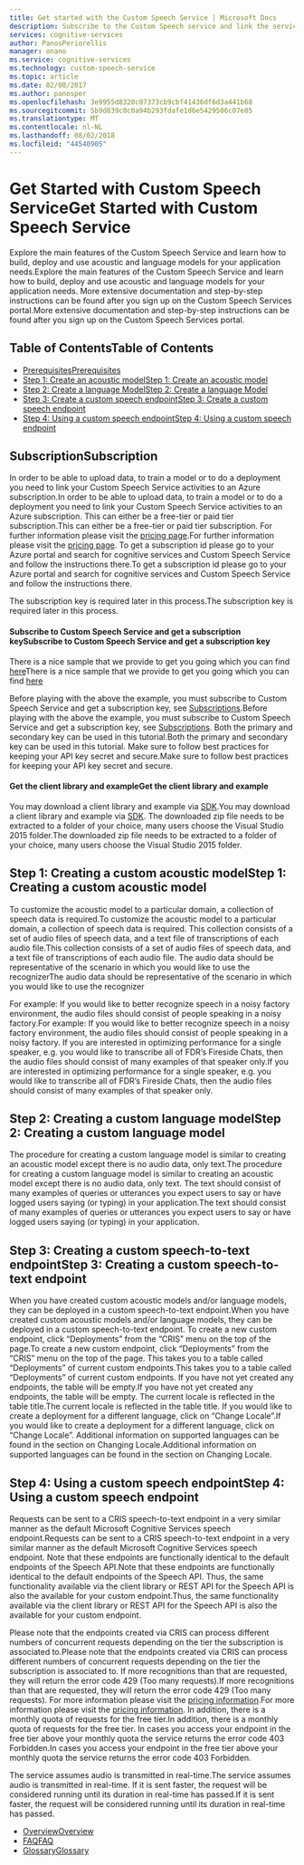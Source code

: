 ```yaml
---
title: Get started with the Custom Speech Service | Microsoft Docs
description: Subscribe to the Custom Speech service and link the service activities to an Azure subscription to train a model and do a deployment.
services: cognitive-services
author: PanosPeriorellis
manager: onano
ms.service: cognitive-services
ms.technology: custom-speech-service
ms.topic: article
ms.date: 02/08/2017
ms.author: panosper
ms.openlocfilehash: 3e9955d8320c07373cb9cbf41436df6d3a441b68
ms.sourcegitcommit: 5b9d839c0c0a94b293fdafe1d6e5429506c07e05
ms.translationtype: MT
ms.contentlocale: nl-NL
ms.lasthandoff: 08/02/2018
ms.locfileid: "44540905"
---
```

# <a name="get-started-with-custom-speech-service"></a><span data-ttu-id="8cf16-103">Get Started with Custom Speech Service</span><span class="sxs-lookup"><span data-stu-id="8cf16-103">Get Started with Custom Speech Service</span></span>

<span data-ttu-id="8cf16-104">Explore the main features of the Custom Speech Service and learn how to build, deploy and use acoustic and language models for your application needs.</span><span class="sxs-lookup"><span data-stu-id="8cf16-104">Explore the main features of the Custom Speech Service and learn how to build, deploy and use acoustic and language models for your application needs.</span></span> <span data-ttu-id="8cf16-105">More extensive documentation and step-by-step instructions can be found after you sign up on the Custom Speech Services portal.</span><span class="sxs-lookup"><span data-stu-id="8cf16-105">More extensive documentation and step-by-step instructions can be found after you sign up on the Custom Speech Services portal.</span></span>

## <a name="table-of-contents"></a><span data-ttu-id="8cf16-106">Table of Contents</span><span class="sxs-lookup"><span data-stu-id="8cf16-106">Table of Contents</span></span>
*   [<span data-ttu-id="8cf16-107">Prerequisites</span><span class="sxs-lookup"><span data-stu-id="8cf16-107">Prerequisites</span></span>](#Subscription)
*   [<span data-ttu-id="8cf16-108">Step 1: Create an acoustic model</span><span class="sxs-lookup"><span data-stu-id="8cf16-108">Step 1: Create an acoustic model</span></span>](#Create)
*   [<span data-ttu-id="8cf16-109">Step 2: Create a language Model</span><span class="sxs-lookup"><span data-stu-id="8cf16-109">Step 2: Create a language Model</span></span>](#Create2)
*   [<span data-ttu-id="8cf16-110">Step 3: Create a custom speech endpoint</span><span class="sxs-lookup"><span data-stu-id="8cf16-110">Step 3: Create a custom speech endpoint</span></span>](#Create3)
*   [<span data-ttu-id="8cf16-111">Step 4: Using a custom speech endpoint</span><span class="sxs-lookup"><span data-stu-id="8cf16-111">Step 4: Using a custom speech endpoint</span></span>](#Using)   

## <span data-ttu-id="8cf16-112"><a name="Subscription">Subscription</a></span><span class="sxs-lookup"><span data-stu-id="8cf16-112"><a name="Subscription">Subscription</a></span></span>  
 <span data-ttu-id="8cf16-113">In order to be able to upload data, to train a model or to do a deployment you need to link your Custom Speech Service activities to an Azure subscription.</span><span class="sxs-lookup"><span data-stu-id="8cf16-113">In order to be able to upload data, to train a model or to do a deployment you need to link your Custom Speech Service activities to an Azure subscription.</span></span> <span data-ttu-id="8cf16-114">This can either be a free-tier or paid tier subscription.</span><span class="sxs-lookup"><span data-stu-id="8cf16-114">This can either be a free-tier or paid tier subscription.</span></span> <span data-ttu-id="8cf16-115">For further information please visit the [pricing page](https://www.microsoft.com/cognitive-services/en-us/pricing).</span><span class="sxs-lookup"><span data-stu-id="8cf16-115">For further information please visit the [pricing page](https://www.microsoft.com/cognitive-services/en-us/pricing).</span></span>
<span data-ttu-id="8cf16-116">To get a subscription id please go to your Azure portal and search for cognitive services and Custom Speech Service and follow the instructions there.</span><span class="sxs-lookup"><span data-stu-id="8cf16-116">To get a subscription id please go to your Azure portal and search for cognitive services and Custom Speech Service and follow the instructions there.</span></span>

<span data-ttu-id="8cf16-117">The subscription key is required later in this process.</span><span class="sxs-lookup"><span data-stu-id="8cf16-117">The subscription key is required later in this process.</span></span>

#### <a name="subscribe-to-custom-speech-service-and-get-a-subscription-key"></a><span data-ttu-id="8cf16-118">Subscribe to Custom Speech Service and get a subscription key</span><span class="sxs-lookup"><span data-stu-id="8cf16-118">Subscribe to Custom Speech Service and get a subscription key</span></span>
<span data-ttu-id="8cf16-119">There is a nice sample that we provide to get you going which you can find [here](https://github.com/Microsoft/Cognitive-Custom-Speech-Service)</span><span class="sxs-lookup"><span data-stu-id="8cf16-119">There is a nice sample that we provide to get you going which you can find [here](https://github.com/Microsoft/Cognitive-Custom-Speech-Service)</span></span>

<span data-ttu-id="8cf16-120">Before playing with the above the example, you must subscribe to Custom Speech Service and get a subscription key, see [Subscriptions](https://portal.azure.com/#create/Microsoft.CognitiveServices/apitype/CustomSpeech).</span><span class="sxs-lookup"><span data-stu-id="8cf16-120">Before playing with the above the example, you must subscribe to Custom Speech Service and get a subscription key, see [Subscriptions](https://portal.azure.com/#create/Microsoft.CognitiveServices/apitype/CustomSpeech).</span></span> <span data-ttu-id="8cf16-121">Both the primary and secondary key can be used in this tutorial.</span><span class="sxs-lookup"><span data-stu-id="8cf16-121">Both the primary and secondary key can be used in this tutorial.</span></span> <span data-ttu-id="8cf16-122">Make sure to follow best practices for keeping your API key secret and secure.</span><span class="sxs-lookup"><span data-stu-id="8cf16-122">Make sure to follow best practices for keeping your API key secret and secure.</span></span>

#### <a name="get-the-client-library-and-example"></a><span data-ttu-id="8cf16-123">Get the client library and example</span><span class="sxs-lookup"><span data-stu-id="8cf16-123">Get the client library and example</span></span>
<span data-ttu-id="8cf16-124">You may download a client library and example via [SDK](https://www.microsoft.com/cognitive-services/en-us/SDK-Sample?api=bing%20speech&category=sdk).</span><span class="sxs-lookup"><span data-stu-id="8cf16-124">You may download a client library and example via [SDK](https://www.microsoft.com/cognitive-services/en-us/SDK-Sample?api=bing%20speech&category=sdk).</span></span> <span data-ttu-id="8cf16-125">The downloaded zip file needs to be extracted to a folder of your choice, many users choose the Visual Studio 2015 folder.</span><span class="sxs-lookup"><span data-stu-id="8cf16-125">The downloaded zip file needs to be extracted to a folder of your choice, many users choose the Visual Studio 2015 folder.</span></span>

## <span data-ttu-id="8cf16-126"><a name="Create">Step 1: Creating a custom acoustic model</a></span><span class="sxs-lookup"><span data-stu-id="8cf16-126"><a name="Create">Step 1: Creating a custom acoustic model</a></span></span>
<span data-ttu-id="8cf16-127">To customize the acoustic model to a particular domain, a collection of speech data is required.</span><span class="sxs-lookup"><span data-stu-id="8cf16-127">To customize the acoustic model to a particular domain, a collection of speech data is required.</span></span> <span data-ttu-id="8cf16-128">This collection consists of a set of audio files of speech data, and a text file of transcriptions of each audio file.</span><span class="sxs-lookup"><span data-stu-id="8cf16-128">This collection consists of a set of audio files of speech data, and a text file of transcriptions of each audio file.</span></span> <span data-ttu-id="8cf16-129">The audio data should be representative of the scenario in which you would like to use the recognizer</span><span class="sxs-lookup"><span data-stu-id="8cf16-129">The audio data should be representative of the scenario in which you would like to use the recognizer</span></span>

<span data-ttu-id="8cf16-130">For example: If you would like to better recognize speech in a noisy factory environment, the audio files should consist of people speaking in a noisy factory.</span><span class="sxs-lookup"><span data-stu-id="8cf16-130">For example: If you would like to better recognize speech in a noisy factory environment, the audio files should consist of people speaking in a noisy factory.</span></span>
<span data-ttu-id="8cf16-131">If you are interested in optimizing performance for a single speaker, e.g. you would like to transcribe all of FDR’s Fireside Chats, then the audio files should consist of many examples of that speaker only.</span><span class="sxs-lookup"><span data-stu-id="8cf16-131">If you are interested in optimizing performance for a single speaker, e.g. you would like to transcribe all of FDR’s Fireside Chats, then the audio files should consist of many examples of that speaker only.</span></span>

## <span data-ttu-id="8cf16-132"><a name="Create2">Step 2: Creating a custom language model</a></span><span class="sxs-lookup"><span data-stu-id="8cf16-132"><a name="Create2">Step 2: Creating a custom language model</a></span></span>  
<span data-ttu-id="8cf16-133">The procedure for creating a custom language model is similar to creating an acoustic model except there is no audio data, only text.</span><span class="sxs-lookup"><span data-stu-id="8cf16-133">The procedure for creating a custom language model is similar to creating an acoustic model except there is no audio data, only text.</span></span> <span data-ttu-id="8cf16-134">The text should consist of many examples of queries or utterances you expect users to say or have logged users saying (or typing) in your application.</span><span class="sxs-lookup"><span data-stu-id="8cf16-134">The text should consist of many examples of queries or utterances you expect users to say or have logged users saying (or typing) in your application.</span></span>

## <span data-ttu-id="8cf16-135"><a name="Create3">Step 3: Creating a custom speech-to-text endpoint</a></span><span class="sxs-lookup"><span data-stu-id="8cf16-135"><a name="Create3">Step 3: Creating a custom speech-to-text endpoint</a></span></span>
<span data-ttu-id="8cf16-136">When you have created custom acoustic models and/or language models, they can be deployed in a custom speech-to-text endpoint.</span><span class="sxs-lookup"><span data-stu-id="8cf16-136">When you have created custom acoustic models and/or language models, they can be deployed in a custom speech-to-text endpoint.</span></span> <span data-ttu-id="8cf16-137">To create a new custom endpoint, click “Deployments” from the “CRIS” menu on the top of the page.</span><span class="sxs-lookup"><span data-stu-id="8cf16-137">To create a new custom endpoint, click “Deployments” from the “CRIS” menu on the top of the page.</span></span> <span data-ttu-id="8cf16-138">This takes you to a table called “Deployments” of current custom endpoints.</span><span class="sxs-lookup"><span data-stu-id="8cf16-138">This takes you to a table called “Deployments” of current custom endpoints.</span></span> <span data-ttu-id="8cf16-139">If you have not yet created any endpoints, the table will be empty.</span><span class="sxs-lookup"><span data-stu-id="8cf16-139">If you have not yet created any endpoints, the table will be empty.</span></span> <span data-ttu-id="8cf16-140">The current locale is reflected in the table title.</span><span class="sxs-lookup"><span data-stu-id="8cf16-140">The current locale is reflected in the table title.</span></span> <span data-ttu-id="8cf16-141">If you would like to create a deployment for a different language, click on “Change Locale”.</span><span class="sxs-lookup"><span data-stu-id="8cf16-141">If you would like to create a deployment for a different language, click on “Change Locale”.</span></span> <span data-ttu-id="8cf16-142">Additional information on supported languages can be found in the section on Changing Locale.</span><span class="sxs-lookup"><span data-stu-id="8cf16-142">Additional information on supported languages can be found in the section on Changing Locale.</span></span>

## <span data-ttu-id="8cf16-143"><a name="Using">Step 4: Using a custom speech endpoint</a></span><span class="sxs-lookup"><span data-stu-id="8cf16-143"><a name="Using">Step 4: Using a custom speech endpoint</a></span></span>
<span data-ttu-id="8cf16-144">Requests can be sent to a CRIS speech-to-text endpoint in a very similar manner as the default Microsoft Cognitive Services speech endpoint.</span><span class="sxs-lookup"><span data-stu-id="8cf16-144">Requests can be sent to a CRIS speech-to-text endpoint in a very similar manner as the default Microsoft Cognitive Services speech endpoint.</span></span> <span data-ttu-id="8cf16-145">Note that these endpoints are functionally identical to the default endpoints of the Speech API.</span><span class="sxs-lookup"><span data-stu-id="8cf16-145">Note that these endpoints are functionally identical to the default endpoints of the Speech API.</span></span> <span data-ttu-id="8cf16-146">Thus, the same functionality available via the client library or REST API for the Speech API is also the available for your custom endpoint.</span><span class="sxs-lookup"><span data-stu-id="8cf16-146">Thus, the same functionality available via the client library or REST API for the Speech API is also the available for your custom endpoint.</span></span>

<span data-ttu-id="8cf16-147">Please note that the endpoints created via CRIS can process different numbers of concurrent requests depending on the tier the subscription is associated to.</span><span class="sxs-lookup"><span data-stu-id="8cf16-147">Please note that the endpoints created via CRIS can process different numbers of concurrent requests depending on the tier the subscription is associated to.</span></span> <span data-ttu-id="8cf16-148">If more recognitions than that are requested, they will return the error code 429 (Too many requests).</span><span class="sxs-lookup"><span data-stu-id="8cf16-148">If more recognitions than that are requested, they will return the error code 429 (Too many requests).</span></span> <span data-ttu-id="8cf16-149">For more information please visit the [pricing information](https://www.microsoft.com/cognitive-services/en-us/pricing).</span><span class="sxs-lookup"><span data-stu-id="8cf16-149">For more information please visit the [pricing information](https://www.microsoft.com/cognitive-services/en-us/pricing).</span></span> <span data-ttu-id="8cf16-150">In addition, there is a monthly quota of requests for the free tier.</span><span class="sxs-lookup"><span data-stu-id="8cf16-150">In addition, there is a monthly quota of requests for the free tier.</span></span> <span data-ttu-id="8cf16-151">In cases you access your endpoint in the free tier above your monthly quota the service returns the error code 403 Forbidden.</span><span class="sxs-lookup"><span data-stu-id="8cf16-151">In cases you access your endpoint in the free tier above your monthly quota the service returns the error code 403 Forbidden.</span></span>

<span data-ttu-id="8cf16-152">The service assumes audio is transmitted in real-time.</span><span class="sxs-lookup"><span data-stu-id="8cf16-152">The service assumes audio is transmitted in real-time.</span></span> <span data-ttu-id="8cf16-153">If it is sent faster, the request will be considered running until its duration in real-time has passed.</span><span class="sxs-lookup"><span data-stu-id="8cf16-153">If it is sent faster, the request will be considered running until its duration in real-time has passed.</span></span>

 * [<span data-ttu-id="8cf16-154">Overview</span><span class="sxs-lookup"><span data-stu-id="8cf16-154">Overview</span></span>](Home.md)
 * [<span data-ttu-id="8cf16-155">FAQ</span><span class="sxs-lookup"><span data-stu-id="8cf16-155">FAQ</span></span>](FAQ.md)
 * [<span data-ttu-id="8cf16-156">Glossary</span><span class="sxs-lookup"><span data-stu-id="8cf16-156">Glossary</span></span>](Glossary.md)
